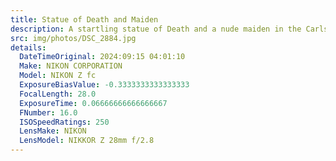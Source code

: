 ```yaml
---
title: Statue of Death and Maiden
description: A startling statue of Death and a nude maiden in the Carlsberg Glyptotek
src: img/photos/DSC_2884.jpg
details:
  DateTimeOriginal: 2024:09:15 04:01:10
  Make: NIKON CORPORATION
  Model: NIKON Z fc
  ExposureBiasValue: -0.3333333333333333
  FocalLength: 28.0
  ExposureTime: 0.06666666666666667
  FNumber: 16.0
  ISOSpeedRatings: 250
  LensMake: NIKON
  LensModel: NIKKOR Z 28mm f/2.8
---
```

